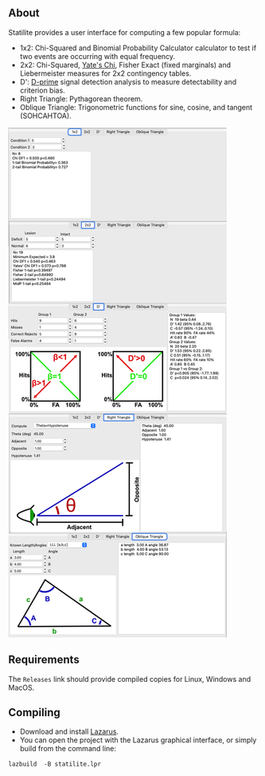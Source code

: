 ## About

Statilite provides a user interface for computing a few popular formula:

 - 1x2: Chi-Squared and Binomial Probability Calculator calculator to test if two events are occurring with equal frequency.
 - 2x2: Chi-Squared, [Yate's Chi](https://en.wikipedia.org/wiki/Yates%27s_correction_for_continuity), Fisher Exact (fixed marginals) and Liebermeister measures for 2x2 contingency tables.
 - D': [D-prime](http://phonetics.linguistics.ucla.edu/facilities/statistics/dprime.htm) signal detection analysis to measure detectability and criterion bias.
 - Right Triangle: Pythagorean theorem.
 - Oblique Triangle: Trigonometric functions for sine, cosine, and tangent (SOHCAHTOA).

![ScreenShot](statilite.png)

## Requirements

The `Releases` link should provide compiled copies for Linux, Windows and MacOS.

## Compiling

 - Download and install [Lazarus](https://www.lazarus-ide.org/).
 - You can open the project with the Lazarus graphical interface, or simply build from the command line:

```
lazbuild  -B statilite.lpr
```

